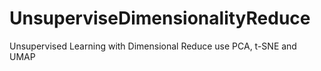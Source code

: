 # UnsuperviseDimensionalityReduce
Unsupervised Learning with Dimensional Reduce use PCA, t-SNE and UMAP
